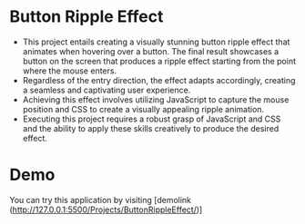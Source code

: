 # Button Ripple Effect

* This project entails creating a visually stunning button ripple effect that animates when hovering over a button. The final result showcases a button on the screen that produces a ripple effect starting from the point where the mouse enters.
* Regardless of the entry direction, the effect adapts accordingly, creating a seamless and captivating user experience. 
* Achieving this effect involves utilizing JavaScript to capture the mouse position and CSS to create a visually appealing ripple animation.
* Executing this project requires a robust grasp of JavaScript and CSS and the ability to apply these skills creatively to produce the desired effect. 

# Demo

You can try this application by visiting [demolink (http://127.0.0.1:5500/Projects/ButtonRippleEffect/)]

